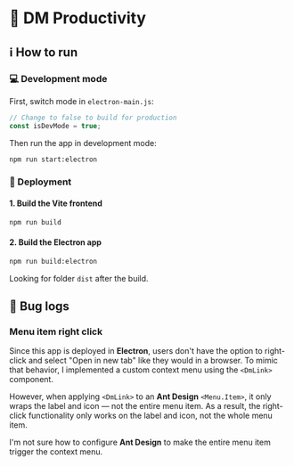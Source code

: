 # 🍇 DM Productivity

## ℹ️ How to run

### 💻 Development mode

First, switch mode in `electron-main.js`:

```js
// Change to false to build for production
const isDevMode = true;
```

Then run the app in development mode:

```bash
npm run start:electron
```

### 🚀 Deployment

#### 1. Build the **Vite** frontend

```bash
npm run build
```

#### 2. Build the **Electron** app

```bash
npm run build:electron
```

Looking for folder `dist` after the build.

## 🐞 Bug logs

### Menu item right click

Since this app is deployed in **Electron**, users don't have the option to
right-click and select "Open in new tab" like they would in a browser. To mimic
that behavior, I implemented a custom context menu using the `<DmLink>`
component.

However, when applying `<DmLink>` to an **Ant Design** `<Menu.Item>`, it only
wraps the label and icon — not the entire menu item. As a result, the
right-click functionality only works on the label and icon, not the whole menu
item.

I'm not sure how to configure **Ant Design** to make the entire menu item
trigger the context menu.
